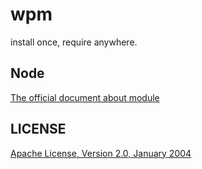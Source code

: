 # wpm
install once, require anywhere.

## Node
[The official document about module](http://nodejs.cn/api/modules.html#modules_all_together)


## LICENSE
[Apache License, Version 2.0, January 2004](https://www.apache.org/licenses/LICENSE-2.0)
